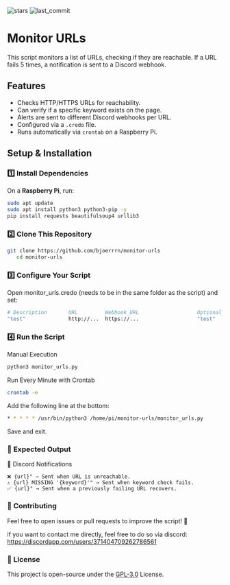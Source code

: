 ![stars](https://img.shields.io/github/stars/bjoerrrn/monitor-urls) ![last_commit](https://img.shields.io/github/last-commit/bjoerrrn/monitor-urls)

# Monitor URLs

This script monitors a list of URLs, checking if they are reachable. If a URL fails 5 times, a notification is sent to a Discord webhook.

## Features
- Checks HTTP/HTTPS URLs for reachability.
- Can verify if a specific keyword exists on the page.
- Alerts are sent to different Discord webhooks per URL.
- Configured via a `.credo` file.
- Runs automatically via `crontab` on a Raspberry Pi.

## Setup & Installation  

### **1️⃣ Install Dependencies**
On a **Raspberry Pi**, run:  
```bash
sudo apt update
sudo apt install python3 python3-pip -y
pip install requests beautifulsoup4 urllib3
```

### **2️⃣ Clone This Repository**
```bash
git clone https://github.com/bjoerrrn/monitor-urls
   cd monitor-urls
```

### **3️⃣ Configure Your Script**

Open monitor_urls.credo (needs to be in the same folder as the script) and set:
```bash
# Description       URL         Webhook_URL                   Optional_Keyword
"test"              http://...  https://...                   "test"
```

### **4️⃣ Run the Script**

Manual Execution
```bash
python3 monitor_urls.py
```

Run Every Minute with Crontab
```bash
crontab -e
```

Add the following line at the bottom:
```bash
* * * * * /usr/bin/python3 /home/pi/monitor-urls/monitor_urls.py
```

Save and exit.

### **📡 Expected Output**

📢 Discord Notifications
```
❌ {url}" → Sent when URL is unreachable.
⚠️ {url} MISSING '{keyword}'" → Sent when keyword check fails.
✅ {url}" → Sent when a previously failing URL recovers.
```

### **🤝 Contributing**

Feel free to open issues or pull requests to improve the script! 🚀

if you want to contact me directly, feel free to do so via discord: https://discordapp.com/users/371404709262786561

### **📜 License**

This project is open-source under the [GPL-3.0](https://www.gnu.org/licenses/gpl-3.0.en.html) License.
